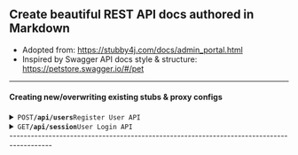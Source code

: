 ## Create beautiful REST API docs authored in Markdown

- Adopted from: https://stubby4j.com/docs/admin_portal.html
- Inspired by Swagger API docs style & structure: https://petstore.swagger.io/#/pet

------------------------------------------------------------------------------------------

#### Creating new/overwriting existing stubs & proxy configs

<details>
<summary><code>POST</code><code><b>/api/users</b></code><code>Register User API</code></summary>

##### Request Headers

> | name            | value              | description                                                             |
> |-----------------|--------------------|-------------------------------------------------------------------------|
> | Content-Type    | "application/json" | accepts json                                                            |
> | Accept          | "application/json" | accepts json                                                            |
> | Accept-Versions | "0.0.0.1"          | comma seperated list of semantic versions, used for semantic versioning |

##### Parameters

> | name      | type | data type | description |
> |-----------|------|-----------|-------------|
> | None      | NA   | NA        | N/A         |

##### Request Body

```
{
    "transactionId": [GUID, required], // used for logging and tracking transaction from front-end to back-end
	"user": {
      "username": "string",
      "password": "string",
      "roles": [
        {
          "name": "string",
          "permissions": [
            {
              "name": "string"
            }
          ]
        }
      ],
      "familyMembers": [
          {
              "relationship": "string",
              "person": {
                  "firstName": [string, required, alpha],
        "middleName": [string, optional, alpha] | null | undefined,
        "lastName": [string, alpha],
        "email": [string, optional] | null,
        "phoneNumber": {
            "type": [string, alpha],
            "country code": [string, numeric]
            "area code": [string, numeric]
            "subscriber number": [string, numeric] 
        } | null | undefined,
        "address": {
            "address line1": [string, alphanumerica],
            "address line2": [string, optional, alphanumerica] | null | undefined,
            "city": [string],
            "state": [string],
            "zipcode": [string, alpha numeric hyphen]
        } | null | undefined  
                  "familyMembers": [
                      {
                          "relationship": "string",
                          "person": {
                          "firstName": [string, required, alpha],
        "middleName": [string, optional, alpha] | null | undefined,
        "lastName": [string, alpha],
        "email": [string, optional] | null,
        "phoneNumber": {
            "type": [string, alpha],
            "country code": [string, numeric]
            "area code": [string, numeric]
            "subscriber number": [string, numeric] 
        } | null | undefined,
        "address": {
            "address line1": [string, alphanumerica],
            "address line2": [string, optional, alphanumerica] | null | undefined,
            "city": [string],
            "state": [string],
            "zipcode": [string, alpha numeric hyphen]
        } | null | undefined
                          }
                      }
                  ]
              }
          }
      ]	
	}
}
```
##### Response Headers

> | name            | value                | description     |
> |-----------------|----------------------|-----------------|
> | Content-Type    | "application/json"   | produces json   |

##### Responses

> | http code | http status message   | content-type       | response body         | description                                                                                               |
> |-----------|-----------------------|--------------------|-----------------------|-----------------------------------------------------------------------------------------------------------|
> | `204`     | No Content            | `application/json` | empty                 | The request has been successfully processed, but is not returning any content                             |
> | `400`     | Bad Request           | `application/json` | [JSON Error Response] | The requested page could not be found but may be available again in the future                            |
> | `405`     | Method Not Allowed    | `application/json` | [JSON Error Response] | A request was made of a page using a request method not supported by that page                            |
> | `500`     | Internal Server Error | `application/json` | [JSON Error Response] | A generic error message, given when no more specific message is suitable                                  |
> | `501`     | Not Implemented       | `application/json` | [JSON Error Response] | The server either does not recognize the request method, or it lacks the ability to fulfill the request   |

##### JSON Successful Response Body

`emtpy`

##### JSON Error Response Body

```
[
    {
      "code": [string] | null | undefined, // server error code
      "message": [string] | null | undefined, // server error message
      "messageKey": [string] | null | undefined // server error message key to display user friendly error message on client
    },
    {
      "code": [string], // server error code
      "message": [string], // server error message
      "messageKey": [string] // server error message key to display user friendly error message on client
    }
]
```

##### Example cURL

> ```curl
>  curl -X POST -H "Content-Type: application/json" -H "Accept-Versions: 1.0" --data "[JSON Request Body]" http://localhost:8080/users
> ```
</details>

<details>
<summary><code>GET</code><code><b>/api/session</b></code><code>User Login API</code></summary>

##### Headers

> | name            | value             | description                                                              |
> |-----------------|-------------------|--------------------------------------------------------------------------|
> | Content-Type    | "application/json" | accepts json                                                             |
> | Accept-Versions | "1.5.0.0"         | comma seperated list of semantic verisions, used for semantic versioning |

##### Parameters

> | name      | type | data type | description |
> |-----------|------|-----------|-------------|
> | None      | NA   | NA        | N/A         |

##### Request Body

```
[
    {
        "relationship": "string",
        "person": {
            "familyMembers": [
                {
                    "relationship": "string",
                    "person": {}
                }
            ]
        }
    }
]
```

##### Response Headers

> | name            | value                | description     |
> |-----------------|----------------------|-----------------|
> | Content-Type    | "application/json"   | produces json   |

##### Responses

> | http code | http status message   | content-type       | response body         | description                                                                                               |
> |-----------|-----------------------|--------------------|-----------------------|-----------------------------------------------------------------------------------------------------------|
> | `204`     | No Content            | `application/json` | empty                 | The request has been successfully processed, but is not returning any content                             |
> | `400`     | Bad Request           | `application/json` | [JSON Error Response] | The requested page could not be found but may be available again in the future                            |
> | `405`     | Method Not Allowed    | `application/json` | [JSON Error Response] | A request was made of a page using a request method not supported by that page                            |
> | `500`     | Internal Server Error | `application/json` | [JSON Error Response] | A generic error message, given when no more specific message is suitable                                  |
> | `501`     | Not Implemented       | `application/json` | [JSON Error Response] | The server either does not recognize the request method, or it lacks the ability to fulfill the request   |

##### JSON Successful Response Body

`empty`

##### JSON Error Response Body

```
[
    {
      "code": [string], // server error code
      "message": [string], // server error message
      "messageKey": [string] // server error message key to display user friendly error message on client
    },
    {
      "code": [string], // server error code
      "message": [string], // server error message
      "messageKey": [string] // server error message key to display user friendly error message on client
    }
]
```

##### Example cURL

> ```curl
>  curl -X GET -H "Content-Type: application/json" -H "Accept-Versions: 1.0" --data "{'username': 'pouncilt', 'password': 'zZy16Amd1'}" http://localhost:8080/session
> ```

</details>
------------------------------------------------------------------------------------------